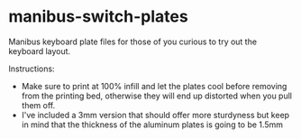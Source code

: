 # manibus-switch-plates
Manibus keyboard plate files for those of you curious to try out the keyboard layout.

Instructions:
- Make sure to print at 100% infill and let the plates cool before removing from the printing bed, otherwise they will end up distorted when you pull them off.
- I've included a 3mm version that should offer more sturdyness but keep in mind that the thickness of the aluminum plates is going to be 1.5mm
